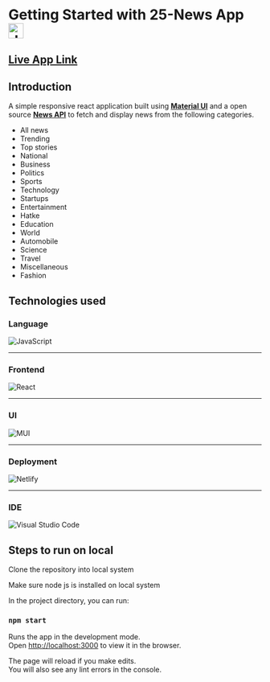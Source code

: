 # Getting Started with 25-News App <img src="./build/favicon.ico" alt="drawing" width="30px" height="30px"/>

## **[Live App Link](https://25-news.netlify.app/)**

## Introduction

A simple responsive react application built using [**Material UI**](https://mui.com/) and a open source [**News API**](https://github.com/sumitkolhe/inshorts-api#-inshorts-news-api-v2) to fetch and display news from the following categories.

- All news
- Trending
- Top stories
- National
- Business
- Politics
- Sports
- Technology
- Startups
- Entertainment
- Hatke
- Education
- World
- Automobile
- Science
- Travel
- Miscellaneous
- Fashion

## Technologies used

### Language

![JavaScript](https://img.shields.io/badge/javascript-%23323330.svg?style=for-the-badge&logo=javascript&logoColor=%23F7DF1E)

---

### Frontend

![React](https://img.shields.io/badge/react-%2320232a.svg?style=for-the-badge&logo=react&logoColor=%2361DAFB)

---

### UI

![MUI](https://img.shields.io/badge/MUI-%230081CB.svg?style=for-the-badge&logo=mui&logoColor=white)

---

### Deployment

![Netlify](https://img.shields.io/badge/netlify-%23000000.svg?style=for-the-badge&logo=netlify&logoColor=#00C7B7)

---

### IDE

![Visual Studio Code](https://img.shields.io/badge/Visual%20Studio%20Code-0078d7.svg?style=for-the-badge&logo=visual-studio-code&logoColor=white)

## Steps to run on local

Clone the repository into local system

Make sure node js is installed on local system

In the project directory, you can run:

### `npm start`

Runs the app in the development mode.\
Open [http://localhost:3000](http://localhost:3000) to view it in the browser.

The page will reload if you make edits.\
You will also see any lint errors in the console.
